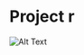 # Project r

![Alt Text](https://steemitimages.com/DQmaH4sx698CSs38fncFv48MVCCB8f9u1JjjZ6D43uG7Hmj/voronoi-space-gif-1.gif)
